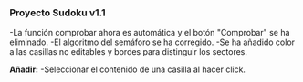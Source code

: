### **Proyecto Sudoku v1.1**

-La función comprobar ahora es automática y el botón "Comprobar" se ha eliminado.
-El algoritmo del semáforo se ha corregido.
-Se ha añadido color a las casillas no editables y bordes para distinguir los sectores.

**Añadir:**
-Seleccionar el contenido de una casilla al hacer click.
